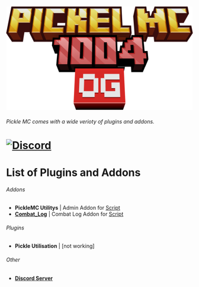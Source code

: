 ![Logo](./.github/assets/logo.png)
###### Pickle MC comes with a wide verioty of plugins and addons.
# [![Discord](https://discordapp.com/api/guilds/1375519482017218663/widget.png?style=shield)](https://discord.gg/dw82dD9Bq6)
# List of Plugins and Addons
###### Addons
- **PickleMC Utilitys** | Admin Addon for [Script](script/download.md)
- [**Combat_Log**](https://death1clown.github.io/CombatLog-Skript/) | Combat Log Addon for [Script](script/download.md)
###### Plugins
- **Pickle Utilisation** | [not working]
###### Other
- [**Discord Server**](https://discord.gg/dw82dD9Bq6)
